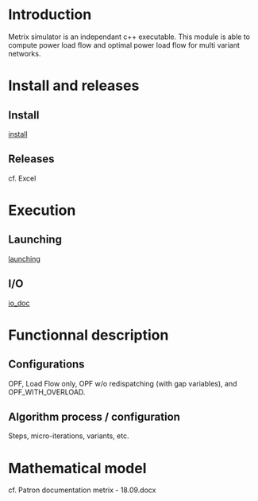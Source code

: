 # Introduction

Metrix simulator is an independant c++ executable. This module is able to compute power load flow and optimal power load flow for multi variant networks.

# Install and releases

## Install

[install](install.md)

## Releases

cf. Excel

# Execution

## Launching

[launching](launching.md)

## I/O

[io_doc](io_doc.md)

# Functionnal description

## Configurations

OPF, Load Flow only, OPF w/o redispatching (with gap variables), and OPF_WITH_OVERLOAD.

## Algorithm process / configuration

Steps, micro-iterations, variants, etc.

# Mathematical model

cf. Patron documentation metrix - 18.09.docx


